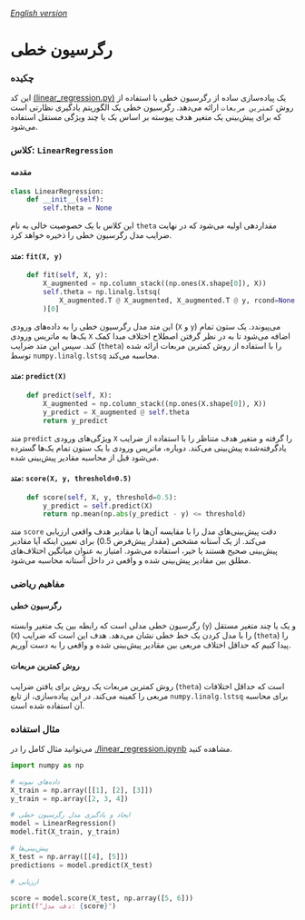 [_English version_](./README.md)


# رگرسیون خطی

### چکیده
این کد  [\(linear_regression.py\)](./linear_regression.py) یک پیاده‌سازی ساده از رگرسیون خطی با استفاده از روش `کمترین مربعات` ارائه می‌دهد. رگرسیون خطی یک الگوریتم یادگیری نظارتی است که برای پیش‌بینی یک متغیر هدف پیوسته بر اساس یک یا چند ویژگی مستقل استفاده می‌شود.

### کلاس: `LinearRegression`

#### مقدمه
```python
class LinearRegression:
    def __init__(self):
        self.theta = None
```
این کلاس با یک خصوصیت خالی به نام `theta` مقداردهی اولیه می‌شود که در نهایت ضرایب مدل رگرسیون خطی را ذخیره خواهد کرد.

#### متد: `fit(X, y)`
```python
    def fit(self, X, y):
        X_augmented = np.column_stack((np.ones(X.shape[0]), X))
        self.theta = np.linalg.lstsq(
            X_augmented.T @ X_augmented, X_augmented.T @ y, rcond=None
        )[0]
```
این متد مدل رگرسیون خطی را به داده‌های ورودی (`X` و `y`) می‌پیوندد. یک ستون تمام یک‌ها به ماتریس ورودی `X` اضافه می‌شود تا به در نظر گرفتن اصطلاح اختلاف مبدا کمک کند. سپس این متد ضرایب (`theta`) را با استفاده از روش کمترین مربعات ارائه شده توسط `numpy.linalg.lstsq` محاسبه می‌کند.

#### متد: `predict(X)`
```python
    def predict(self, X):
        X_augmented = np.column_stack((np.ones(X.shape[0]), X))
        y_predict = X_augmented @ self.theta
        return y_predict
```
متد `predict` ویژگی‌های ورودی `X` را گرفته و متغیر هدف متناظر را با استفاده از ضرایب یادگرفته‌شده پیش‌بینی می‌کند. دوباره، ماتریس ورودی با یک ستون تمام یک‌ها گسترده می‌شود قبل از محاسبه مقادیر پیش‌بینی شده.

#### متد: `score(X, y, threshold=0.5)`
```python
    def score(self, X, y, threshold=0.5):
        y_predict = self.predict(X)
        return np.mean(np.abs(y_predict - y) <= threshold)
```
متد `score` دقت پیش‌بینی‌های مدل را با مقایسه آن‌ها با مقادیر هدف واقعی ارزیابی می‌کند. از یک آستانه مشخص (مقدار پیش‌فرض 0.5) برای تعیین اینکه آیا مقادیر پیش‌بینی صحیح هستند یا خیر، استفاده می‌شود. امتیاز به عنوان میانگین اختلاف‌های مطلق بین مقادیر پیش‌بینی شده و واقعی در داخل آستانه محاسبه می‌شود.

### مفاهیم ریاضی

#### رگرسیون خطی
رگرسیون خطی مدلی است که رابطه بین یک متغیر وابسته (`y`) و یک یا چند متغیر مستقل (`X`) را با مدل کردن یک خط خطی نشان می‌دهد. هدف این است که ضرایب (`theta`) را پیدا کنیم که حداقل اختلاف مربعی بین مقادیر پیش‌بینی شده و واقعی را به دست آوریم.

#### روش کمترین مربعات
روش کمترین مربعات یک روش برای یافتن ضرایب (`theta`) است که حداقل اختلافات مربعی را کمینه می‌کند. در این پیاده‌سازی، از تابع `numpy.linalg.lstsq` برای محاسبه آن استفاده شده است.

### مثال استفاده

می‌توانید مثال کامل را در [./linear_regression.ipynb](./linear_regression.ipynb) مشاهده کنید.

```python
import numpy as np

# داده‌های نمونه
X_train = np.array([[1], [2], [3]])
y_train = np.array([2, 3, 4])

# ایجاد و یادگیری مدل رگرسیون خطی
model = LinearRegression()
model.fit(X_train, y_train)

# پیش‌بینی‌ها
X_test = np.array([[4], [5]])
predictions = model.predict(X_test)

# ارزیابی

score = model.score(X_test, np.array([5, 6]))
print(f"دقت مدل: {score}")
```
